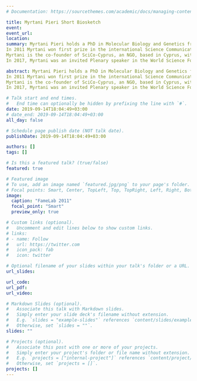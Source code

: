 ```yaml
---
# Documentation: https://sourcethemes.com/academic/docs/managing-content/

title: Myrtani Pieri Short Biosketch
event: 
event_url:
location:
summary: Myrtani Pieri holds a PhD in Molecular Biology and Genetics from the University of Oxford, UK and is currently an Assistant Professor at the University of Nicosia in Human Physiology. 
In 2011 Myrtani won first prize in the international Science Communication competition “Famelab 2011”. Since then she is an active science communicator, has published popularized articles in the press and has given talks in Cyprus and abroad (TEDxNICOSIA 2012, Cyprus Open University, Athens Science Festival, HealthForward etc). 
Myrtani is the co-founder of SciCo-Cyprus, an NGO, based in Cyprus, with the expertise in communicating scientific issues to the public aiming at bridging Science and Society
In 2017, Myrtani was an invited Plenary speaker in the World Science Forum 2018 to talk about her work in Science Diplomacy, using Science as a source to overcome boarders and unite. In 2020, she was elected as member of the Global Young Academy (GYA) an international society of young scientists, aiming to give a voice to young scientists across the globe. 

abstract: Myrtani Pieri holds a PhD in Molecular Biology and Genetics from the University of Oxford, UK and is currently an Assistant Professor at the University of Nicosia in Human Physiology. 
In 2011 Myrtani won first prize in the international Science Communication competition “Famelab 2011”. Since then she is an active science communicator, has published popularized articles in the press and has given talks in Cyprus and abroad (TEDxNICOSIA 2012, Cyprus Open University, Athens Science Festival, HealthForward etc). 
Myrtani is the co-founder of SciCo-Cyprus, an NGO, based in Cyprus, with the expertise in communicating scientific issues to the public aiming at bridging Science and Society
In 2017, Myrtani was an invited Plenary speaker in the World Science Forum 2018 to talk about her work in Science Diplomacy, using Science as a source to overcome boarders and unite. In 2020, she was elected as member of the Global Young Academy (GYA) an international society of young scientists, aiming to give a voice to young scientists across the globe. 

# Talk start and end times.
#   End time can optionally be hidden by prefixing the line with `#`.
date: 2019-09-14T18:04:49+03:00
# date_end: 2019-09-14T18:04:49+03:00
all_day: false

# Schedule page publish date (NOT talk date).
publishDate: 2019-09-14T18:04:49+03:00

authors: []
tags: []

# Is this a featured talk? (true/false)
featured: true

# Featured image
# To use, add an image named `featured.jpg/png` to your page's folder. 
# Focal points: Smart, Center, TopLeft, Top, TopRight, Left, Right, BottomLeft, Bottom, BottomRight.
image: 
  caption: "FameLab 2011"
  focal_point: "Smart"
  preview_only: true

# Custom links (optional).
#   Uncomment and edit lines below to show custom links.
# links:
# - name: Follow
#   url: https://twitter.com
#   icon_pack: fab
#   icon: twitter

# Optional filename of your slides within your talk's folder or a URL.
url_slides:

url_code: 
url_pdf:
url_video: 

# Markdown Slides (optional).
#   Associate this talk with Markdown slides.
#   Simply enter your slide deck's filename without extension.
#   E.g. `slides = "example-slides"` references `content/slides/example-slides.md`.
#   Otherwise, set `slides = ""`.
slides: ""

# Projects (optional).
#   Associate this post with one or more of your projects.
#   Simply enter your project's folder or file name without extension.
#   E.g. `projects = ["internal-project"]` references `content/project/deep-learning/index.md`.
#   Otherwise, set `projects = []`.
projects: []
---
```

